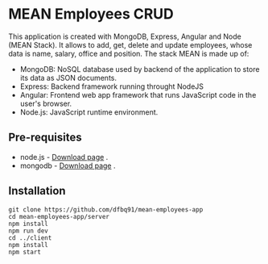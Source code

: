 # MEAN Employees CRUD

This application is created with MongoDB, Express, Angular and Node (MEAN Stack). It allows to add, get, delete and update employees, whose data is name, salary, office and position.
The stack MEAN is made up of:

- MongoDB: NoSQL database used by backend of the application to store its data as JSON documents.
- Express: Backend framework running throught NodeJS
- Angular: Frontend web app framework that runs JavaScript code in the user's browser.
- Node.js: JavaScript runtime environment.

## Pre-requisites
* node.js - [Download page](https://nodejs.org/en/download/) .  
* mongodb - [Download page](https://www.mongodb.com/download-center/community) .  

## Installation 
``` 
git clone https://github.com/dfbq91/mean-employees-app
cd mean-employees-app/server
npm install
npm run dev
cd ../client
npm install
npm start
``` 

